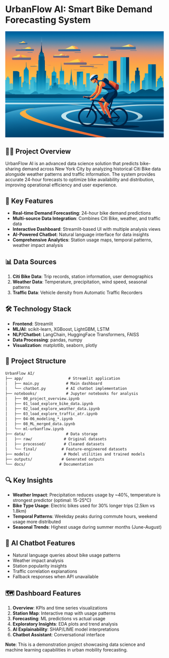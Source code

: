 # UrbanFlow AI: Smart Bike Demand Forecasting System

![UrbanFlow AI](Assets/Header.png)

## 🚴‍♂️ Project Overview

UrbanFlow AI is an advanced data science solution that predicts bike-sharing demand across New York City by analyzing historical Citi Bike data alongside weather patterns and traffic information. The system provides accurate 24-hour forecasts to optimize bike availability and distribution, improving operational efficiency and user experience.

## 🎯 Key Features

- **Real-time Demand Forecasting**: 24-hour bike demand predictions
- **Multi-source Data Integration**: Combines Citi Bike, weather, and traffic data
- **Interactive Dashboard**: Streamlit-based UI with multiple analysis views
- **AI-Powered Chatbot**: Natural language interface for data insights
- **Comprehensive Analytics**: Station usage maps, temporal patterns, weather impact analysis

## 📊 Data Sources

1. **Citi Bike Data**: Trip records, station information, user demographics
2. **Weather Data**: Temperature, precipitation, wind speed, seasonal patterns
3. **Traffic Data**: Vehicle density from Automatic Traffic Recorders

## 🛠️ Technology Stack

- **Frontend**: Streamlit
- **ML/AI**: scikit-learn, XGBoost, LightGBM, LSTM
- **NLP/Chatbot**: LangChain, HuggingFace Transformers, FAISS
- **Data Processing**: pandas, numpy
- **Visualization**: matplotlib, seaborn, plotly


## 📁 Project Structure

```
UrbanFlow AI/
├── app/                    # Streamlit application
│   ├── main.py            # Main dashboard
│   └── chatbot.py         # AI chatbot implementation
├── notebooks/             # Jupyter notebooks for analysis
│   ├── 00_project_overview.ipynb
│   ├── 01_load_explore_bike_data.ipynb
│   ├── 02_load_explore_weather_data.ipynb
│   ├── 03_load_explore_traffic_atr.ipynb
│   ├── 04-06_modeling_*.ipynb
│   ├── 08_ML_merged_data.ipynb
│   └── ml-urbanflow.ipynb
├── data/                  # Data storage
│   ├── raw/              # Original datasets
│   ├── processed/        # Cleaned datasets
│   └── final/           # Feature-engineered datasets
├── models/               # Model utilities and trained models
├── outputs/             # Generated outputs
└── docs/               # Documentation
```

## 🔍 Key Insights

- **Weather Impact**: Precipitation reduces usage by ~40%, temperature is strongest predictor (optimal: 15-25°C)
- **Bike Type Usage**: Electric bikes used for 30% longer trips (2.5km vs 1.8km)
- **Temporal Patterns**: Weekday peaks during commute hours, weekend usage more distributed
- **Seasonal Trends**: Highest usage during summer months (June-August)


## 🤖 AI Chatbot Features

- Natural language queries about bike usage patterns
- Weather impact analysis
- Station popularity insights
- Traffic correlation explanations
- Fallback responses when API unavailable

## 🗺️ Dashboard Features

1. **Overview**: KPIs and time series visualizations
2. **Station Map**: Interactive map with usage patterns
3. **Forecasting**: ML predictions vs actual usage
4. **Exploratory Insights**: EDA plots and trend analysis
5. **AI Explainability**: SHAP/LIME model interpretations
6. **Chatbot Assistant**: Conversational interface

**Note**: This is a demonstration project showcasing data science and machine learning capabilities in urban mobility forecasting.
